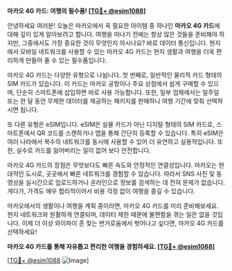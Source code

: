**마카오 4G 카드: 여행의 필수품! [[TG💪+ @esim1088](https://t.me/s/esim1088)]**

안녕하세요 여러분! 오늘은 마카오에서 꼭 필요한 아이템 중 하나인 **마카오 4G 카드**에 대해 깊이 있게 알아보려고 합니다. 여행을 떠나기 전에는 항상 많은 것들을 준비해야 하지만, 그중에서도 가장 중요한 것이 무엇인지 아시나요? 바로 데이터 통신입니다. 현지에서 모바일 네트워크를 사용할 수 있는 마카오 4G 카드는 현지 생활과 여행을 더욱 편리하게 만들어 줄 수 있는 필수품입니다.

마카오 4G 카드는 다양한 유형으로 나뉩니다. 첫 번째로, 일반적인 물리적 카드 형태의 SIM 카드가 있습니다. 이 카드는 마카오 공항이나 주요 상점에서 쉽게 구매할 수 있으며, 단순히 스마트폰에 삽입하면 바로 사용 가능합니다. 또한, 일부 업체에서는 일주일 또는 한 달 동안 무제한 데이터를 제공하는 패키지를 판매하니 여행 기간에 맞춰 선택하시면 됩니다.

또 다른 유형은 eSIM입니다. eSIM은 실물 카드가 아닌 디지털 형태의 SIM 카드로, 스마트폰에서 QR 코드를 스캔하거나 앱을 통해 간단히 등록할 수 있습니다. 특히 eSIM은 여러 나라에서 복수의 네트워크를 동시에 사용할 수 있어 더 유연하고 실용적입니다. 또한, 실수로 카드를 잃어버리는 일이 없어 보다 안전합니다.

마카오 4G 카드의 장점은 무엇보다도 빠른 속도와 안정적인 연결성입니다. 마카오는 현대적인 도시로, 곳곳에서 빠른 네트워크를 경험할 수 있습니다. 따라서 SNS 사진 및 동영상을 실시간으로 업로드하거나 온라인으로 정보를 검색하는 데 전혀 문제가 없습니다. 게다가, 가격도 매우 합리적이어서 비용 걱정 없이 여행을 즐길 수 있습니다.

마카오에서의 생활이나 여행을 계획 중이라면, 마카오 4G 카드를 미리 준비해보세요. 현지 네트워크와 원활하게 연결되며, 데이터 제한 때문에 불편함을 겪는 일은 없을 것입니다. 이제 더 이상 와이파이 존 찾는 번거로움에서 벗어나고 싶다면, 마카오 4G 카드를 선택하세요!

**마카오 4G 카드를 통해 자유롭고 편리한 여행을 경험하세요. [[TG💪+ @esim1088](https://t.me/s/esim1088)]**

[[TG💪+ @esim1088](https://t.me/s/esim1088) ![Image](https://i.postimg.cc/Y0z9fWf4/image.png)]